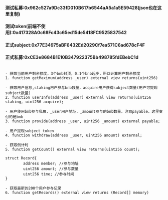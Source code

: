 #### 测试私募:0x962c527a9Dc33fD010B617b6544aA5a1a5E59428(json也在这里复制)
#### 测试token(前端不使用):0x417328A0c68Fc43c65ed15de5418FC9525837542

#### 正式subject:0x77E34975aBF6432Ed2029Cf7ea571C6ad678cF4F
#### 正式私募:0xCE3e8684B1E10B347922375Bb498785fdEBebC1d

```solidity

- 获取当前用户剩余额度，3个bnb封顶，0.1个bnb起步，所以计算用户剩余额度
1. function getMaximum(address _user) external view returns(uint256)

- 获取用户信息,staking用户参与bnb数量，acquire用户获得subject数量(用户可提现subject数量)
2. function userInfo(address _user) external view returns(uint256 staking, uint256 acquire);

- 用户使用bnb参与私募，_user用户地址，_amount参与的bnb数量，注意payable，这里支付的是bnb
3. function provide(address _user, uint256 _amount) external payable;

- 用户提现subject token
4. function withdraw(address _user, uint256 amount) external;

- 获取倒计时
5. function getCount() external view returns(uint256 count);

struct Record{
        address member; //参与地址
        uint256 amount; //参与数量
        uint256 time; //参与时间
}

- 获取最新的200个用户参与记录
6. function getRecords() external view returns (Record[] memory)

```

